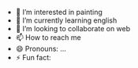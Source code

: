 
- 👀 I’m interested in painting
- 🌱 I’m currently learning english
- 💞️ I’m looking to collaborate on web
- 📫 How to reach me 
- 😄 Pronouns: ...
- ⚡ Fun fact: 

<!---
Ludou0/Ludou0 is a ✨ special ✨ repository because its `README.md` (this file) appears on your GitHub profile.
You can click the Preview link to take a look at your changes.
--->
